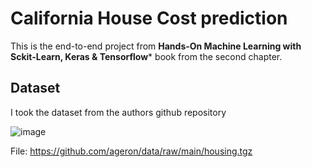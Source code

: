 # California House Cost prediction

This is the end-to-end project from **Hands-On Machine Learning with Sckit-Learn, Keras & Tensorflow*** book from the second chapter.

## Dataset
I took the dataset from the authors github repository

![image](https://github.com/user-attachments/assets/ae285a87-9a0e-4fac-b423-8af5c346a075)

File: https://github.com/ageron/data/raw/main/housing.tgz

